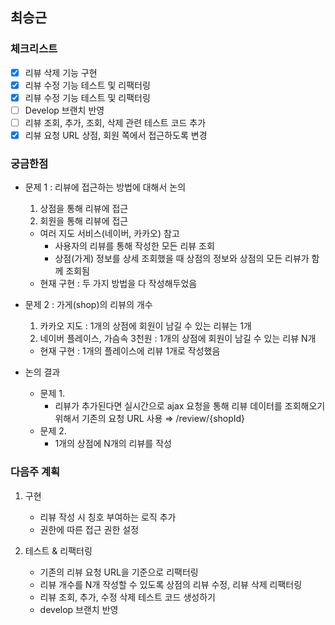 ## 최승근


### 체크리스트

- [x]  리뷰 삭제 기능 구현
- [x]  리뷰 수정 기능 테스트 및 리팩터링
- [x]  리뷰 수정 기능 테스트 및 리팩터링
- [ ]  Develop 브랜치 반영
- [ ]  리뷰 조회, 추가, 조회, 삭제 관련 테스트 코드 추가
- [x]  리뷰 요청 URL 상점, 회원 쪽에서 접근하도록 변경

### 궁금한점

- 문제 1 : 리뷰에 접근하는 방법에 대해서 논의
    1. 상점을 통해 리뷰에 접근
    2. 회원을 통해 리뷰에 접근
    
    - 여러 지도 서비스(네이버, 카카오) 참고
        - 사용자의 리뷰를 통해 작성한 모든 리뷰 조회
        - 상점(가게) 정보를 상세 조회했을 때 상점의  정보와 상점의 모든 리뷰가 함께 조회됨
    - 현재 구현 : 두 가지 방법을 다 작성해두었음
    
- 문제 2 : 가게(shop)의 리뷰의 개수
    1. 카카오 지도 : 1개의 상점에 회원이 남길 수 있는 리뷰는 1개
    2. 네이버 플레이스,  가슴속 3천원 : 1개의 상점에 회원이 남길 수 있는 리뷰 N개
    - 현재 구현 : 1개의 플레이스에 리뷰 1개로 작성했음

- 논의 결과
    - 문제 1.
        - 리뷰가 추가된다면 실시간으로 ajax 요청을 통해 리뷰 데이터를 조회해오기 위해서 기존의  요청 URL 사용 ⇒ /review/{shopId}
    - 문제 2.
        - 1개의 상점에 N개의 리뷰를 작성

### 다음주 계획

1. 구현
    - 리뷰 작성 시 칭호 부여하는 로직 추가
    - 권한에 따른 접근 권한 설정
    
2. 테스트 & 리팩터링
    - 기존의 리뷰 요청 URL을 기준으로 리팩터링
    - 리뷰 개수를 N개 작성할 수 있도록 상점의 리뷰 수정, 리뷰 삭제 리팩터링
    - 리뷰 조회, 추가, 수정 삭제 테스트 코드 생성하기
    - develop 브랜치 반영
